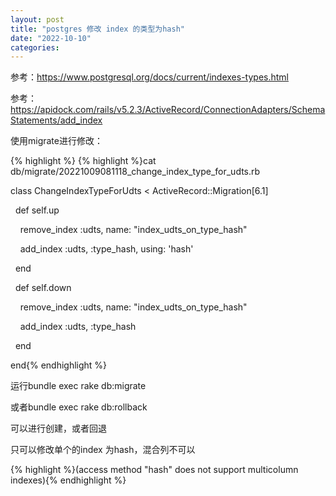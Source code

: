 ```yaml
---
layout: post
title: "postgres 修改 index 的类型为hash"
date: "2022-10-10"
categories: 
---
```

<p>参考：<a href="https://www.postgresql.org/docs/current/indexes-types.html">https://www.postgresql.org/docs/current/indexes-types.html</a></p>

<p>参考：<a href="https://apidock.com/rails/v5.2.3/ActiveRecord/ConnectionAdapters/SchemaStatements/add_index">https://apidock.com/rails/v5.2.3/ActiveRecord/ConnectionAdapters/SchemaStatements/add_index</a></p>

<p>使用migrate进行修改：</p>

{% highlight %}
{% highlight %}cat db/migrate/20221009081118_change_index_type_for_udts.rb

class ChangeIndexTypeForUdts &lt; ActiveRecord::Migration[6.1]

&nbsp; def self.up

&nbsp;&nbsp;&nbsp; remove_index :udts, name: &quot;index_udts_on_type_hash&quot;

&nbsp;&nbsp;&nbsp; add_index :udts, :type_hash, using: &#39;hash&#39;

&nbsp; end

&nbsp; def self.down

&nbsp;&nbsp;&nbsp; remove_index :udts, name: &quot;index_udts_on_type_hash&quot;

&nbsp;&nbsp;&nbsp; add_index :udts, :type_hash

&nbsp; end

end{% endhighlight %}

<p>运行bundle exec rake db:migrate</p>

<p>或者bundle exec rake db:rollback</p>

<p>可以进行创建，或者回退</p>

<p>只可以修改单个的index 为hash，混合列不可以</p>

{% highlight %}(access method &quot;hash&quot; does not support multicolumn indexes){% endhighlight %}

